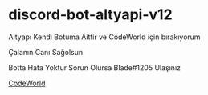 # discord-bot-altyapi-v12

Altyapı Kendi Botuma Aittir ve CodeWorld için bırakıyorum

Çalanın Canı Sağolsun

Botta Hata Yoktur Sorun Olursa Blade#1205 Ulaşınız

[CodeWorld](https://discord.gg/PFgx66t)
